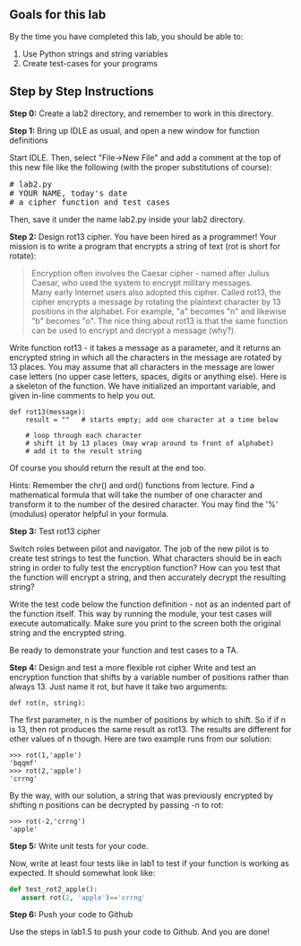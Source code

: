 Goals for this lab
----------

By the time you have completed this lab, you should be able to:
<ol>
<li>Use Python strings and string variables </li>
<li>Create test-cases for your programs </li>
</ol>

Step by Step Instructions
-----------
**Step 0:** Create a lab2 directory, and remember to work in this directory.

**Step 1:** Bring up IDLE as usual, and open a new window for function definitions

Start IDLE. Then, select &quot;File-&gt;New File&quot; and add a comment at the top of this new file like the following (with the proper substitutions of course): 

<pre>
# lab2.py
# YOUR NAME, today's date
# a cipher function and test cases
</pre>

Then, save it under the name lab2.py inside your lab2 directory.

**Step 2:** Design rot13 cipher. 
You have been hired as a programmer! Your mission is to write a program that encrypts a string of text (rot is short for rotate):

> Encryption often involves the Caesar cipher - named after Julius Caesar, who used the system to encrypt military messages.  
Many early Internet users also adopted this cipher. Called rot13, the cipher encrypts a message by rotating the plaintext character by 13 positions in the alphabet. For example, "a" becomes "n" and likewise "b" becomes "o". 
The nice thing about rot13 is that the same function can be used to encrypt and decrypt a message (why?).

Write function rot13 - it takes a message as a parameter, and it returns an encrypted string in which all the characters in the message are rotated by 13 places. You may assume that all characters in the message are lower case letters (no upper case letters, spaces, digits or anything else). Here is a skeleton of the function. We have initialized an important variable, and given in-line comments to help you out.

```
def rot13(message):
    result = ""   # starts empty; add one character at a time below

	# loop through each character
    # shift it by 13 places (may wrap around to front of alphabet)
    # add it to the result string
```
Of course you should return the result at the end too.

Hints: Remember the chr() and ord() functions from lecture. Find a mathematical formula that will take the number of one character and transform it to the number of the desired character. You may find the '%' (modulus) operator helpful in your formula.

**Step 3:** Test rot13 cipher

Switch roles between pilot and navigator. The job of the new pilot is to create test strings to test the function. What characters should be in each string in order to fully test the encryption function? How can you test that the function will encrypt a string, and then accurately decrypt the resulting string?

Write the test code below the function definition - not as an indented part of the function itself. This way by running the module, your test cases will execute automatically. Make sure you print to the screen both the original string and the encrypted string.

Be ready to demonstrate your function and test cases to a TA.

**Step 4:** Design and test a more flexible rot cipher
Write and test an encryption function that shifts by a variable number of positions rather than always 13. Just name it rot, but have it take two arguments:

```
def rot(n, string):
```

The first parameter, n is the number of positions by which to shift. So if if n is 13, then rot produces the same result as rot13. The results are different for other values of n though. Here are two example runs from our solution:

```
>>> rot(1,'apple')
'bqqmf'
>>> rot(2,'apple')
'crrng'
```

By the way, with our solution, a string that was previously encrypted by shifting n positions can be decrypted by passing -n to rot:

```
>>> rot(-2,'crrng')
'apple'
```

**Step 5:** Write unit tests for your code.

Now, write at least four tests like in lab1 to test if your function is working as expected. It should somewhat look like:

```python
def test_rot2_apple():
   assert rot(2, 'apple')=='crrng'
```

**Step 6:** Push your code to Github

Use the steps in lab1.5 to push your code to Github. And you are done!

